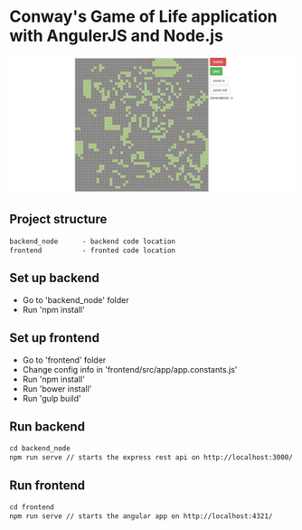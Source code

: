 # Conway's Game of Life application with AngulerJS and Node.js

![Screenshot](images/demo_1.png)

Project structure
-------------

```
backend_node      - backend code location
frontend          - fronted code location
```

Set up backend
-------------

* Go to 'backend_node' folder
* Run 'npm install'

Set up frontend
-------------

* Go to 'frontend' folder
* Change config info in 'frontend/src/app/app.constants.js'
* Run 'npm install'
* Run 'bower install'
* Run 'gulp build'

Run backend
-------------

```
cd backend_node
npm run serve // starts the express rest api on http://localhost:3000/
```

Run frontend
-------------

```
cd frontend
npm run serve // starts the angular app on http://localhost:4321/
```

